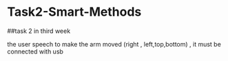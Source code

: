 # Task2-Smart-Methods

##task 2 in third week

the user speech to make the arm moved (right , left,top,bottom) , it must be connected with usb
